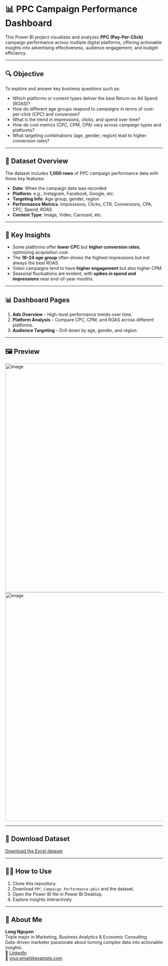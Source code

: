 # 📊 PPC Campaign Performance Dashboard

This Power BI project visualizes and analyzes **PPC (Pay-Per-Click)** campaign performance across multiple digital platforms, offering actionable insights into advertising effectiveness, audience engagement, and budget efficiency.

---

## 🔍 Objective

To explore and answer key business questions such as:
- Which platforms or content types deliver the best Return on Ad Spend (ROAS)?
- How do different age groups respond to campaigns in terms of cost-per-click (CPC) and conversion?
- What is the trend in impressions, clicks, and spend over time?
- How do cost metrics (CPC, CPM, CPA) vary across campaign types and platforms?
- What targeting combinations (age, gender, region) lead to higher conversion rates?

---

## 📁 Dataset Overview

The dataset includes **1,000 rows** of PPC campaign performance data with these key features:
-  **Date**: When the campaign data was recorded  
-  **Platform**: e.g., Instagram, Facebook, Google, etc.  
-  **Targeting Info**: Age group, gender, region  
- **Performance Metrics**: Impressions, Clicks, CTR, Conversions, CPA, CPC, Spend, ROAS  
-  **Content Type**: Image, Video, Carousel, etc.

---

## 📌 Key Insights

-  Some platforms offer **lower CPC** but **higher conversion rates**, optimizing acquisition cost.
-  The **18–24 age group** often shows the highest impressions but not always the best ROAS.
-  Video campaigns tend to have **higher engagement** but also higher CPM.
-  Seasonal fluctuations are evident, with **spikes in spend and impressions** near end-of-year months.

---

## 📊 Dashboard Pages

1. **Ads Overview** – High-level performance trends over time.  
2. **Platform Analysis** – Compare CPC, CPM, and ROAS across different platforms.  
3. **Audience Targeting** – Drill down by age, gender, and region.  


---

## 🖼️ Preview

<img width="1290" height="733" alt="image" src="https://github.com/user-attachments/assets/a0caa835-1c0c-470a-a8b6-791ca6108f06" />
<img width="1290" height="733" alt="image" src="https://github.com/user-attachments/assets/0e3e1747-f82c-434e-9e70-e99b1370a4f3" />


---

## 🧾 Download Dataset

[Download the Excel dataset](ppc_campaign_performance_data.xlsx)

---

## 🧑‍💻 How to Use

1. Clone this repository.  
2. Download `PPC_Campaign_Performance.pbix` and the dataset.  
3. Open the Power BI file in Power BI Desktop.  
4. Explore insights interactively.

---

## 👤 About Me

**Long Nguyen**  
Triple major in Marketing, Business Analytics & Economic Consulting  
Data-driven marketer passionate about turning complex data into actionable insights.  
📍 [LinkedIn](https://www.linkedin.com/in/your-link-here)  
📧 your.email@example.com
